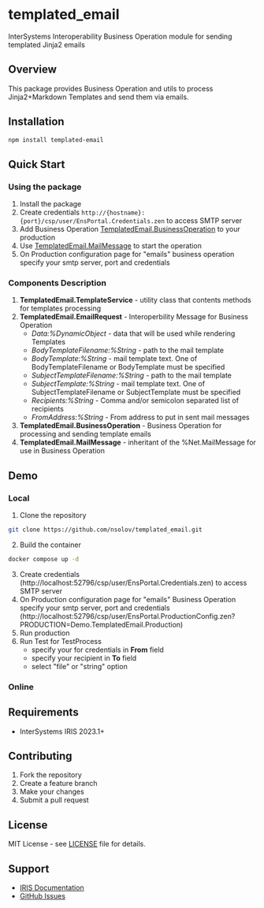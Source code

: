 # templated_email
InterSystems Interoperability Business Operation module for sending templated Jinja2 emails

## Overview
This package provides Business Operation and utils to process Jinja2+Markdown Templates and send them via emails.

## Installation

```bash
npm install templated-email
```

## Quick Start

### Using the package
1. Install the package
2. Create credentials `http://{hostname}:{port}/csp/user/EnsPortal.Credentials.zen` to access SMTP server
3. Add Business Operation [TemplatedEmail.BusinessOperation](src/TemplatedEmail/BusinessOperation.cls) to your production
4. Use [TemplatedEmail.MailMessage](src/TemplatedEmail/EmailRequest.cls) to start the operation
5. On Production configuration page for "emails" business operation specify your smtp server, port and credentials

### Components Description
1. **TemplatedEmail.TemplateService** - utility class that contents methods for templates processing
2. **TemplatedEmail.EmailRequest** - Interoperbility Message for Business Operation
   - *Data:%DynamicObject* - data that will be used while rendering Templates
   - *BodyTemplateFilename:%String* - path to the mail template
   - *BodyTemplate:%String* - mail template text. One of BodyTemplateFilename or BodyTemplate must be specified
   - *SubjectTemplateFilename:%String* - path to the mail template
   - *SubjectTemplate:%String* - mail template text. One of SubjectTemplateFilename or SubjectTemplate must be specified
   - *Recipients:%String* - Comma and/or semicolon separated list of recipients
   - *FromAddress:%String* - From address to put in sent mail messages
3. **TemplatedEmail.BusinessOperation** - Business Operation for processing and sending template emails
4. **TemplatedEmail.MailMessage** - inheritant of the %Net.MailMessage for use in Business Operation

## Demo
### Local
1. Clone the repository
```bash
git clone https://github.com/nsolov/templated_email.git
```
2. Build the container
```bash
docker compose up -d
```
3. Create credentials (http://localhost:52796/csp/user/EnsPortal.Credentials.zen) to access SMTP server
4. On Production configuration page for "emails" Business Operation specify your smtp server, port and credentials
(http://localhost:52796/csp/user/EnsPortal.ProductionConfig.zen?PRODUCTION=Demo.TemplatedEmail.Production)
5. Run production
6. Run Test for TestProcess
   - specify your for credentials in **From** field
   - specify your recipient in **To** field
   - select "file" or "string" option


### Online

## Requirements
-   InterSystems IRIS 2023.1+

## Contributing

1. Fork the repository
2. Create a feature branch
3. Make your changes
4. Submit a pull request

## License

MIT License - see [LICENSE](LICENSE) file for details.

## Support

-   [IRIS Documentation](https://docs.intersystems.com/)
-   [GitHub Issues](https://github.com/nsolov/templated_email/issues)